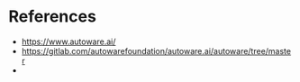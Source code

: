 # References

* https://www.autoware.ai/
* https://gitlab.com/autowarefoundation/autoware.ai/autoware/tree/master
* 
